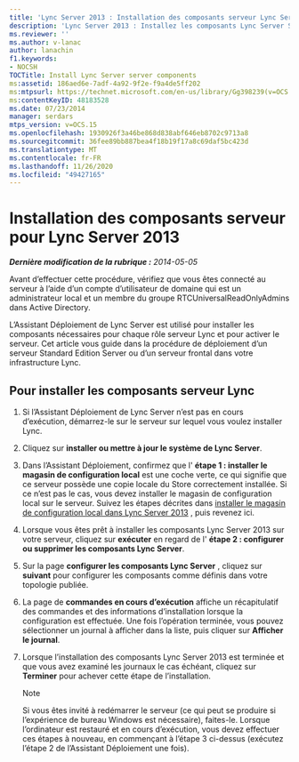 ```yaml
---
title: 'Lync Server 2013 : Installation des composants serveur Lync Server'
description: 'Lync Server 2013 : Installez les composants Lync Server Server.'
ms.reviewer: ''
ms.author: v-lanac
author: lanachin
f1.keywords:
- NOCSH
TOCTitle: Install Lync Server server components
ms:assetid: 186aed6e-7adf-4a92-9f2e-f9a4de5ff202
ms:mtpsurl: https://technet.microsoft.com/en-us/library/Gg398239(v=OCS.15)
ms:contentKeyID: 48183528
ms.date: 07/23/2014
manager: serdars
mtps_version: v=OCS.15
ms.openlocfilehash: 1930926f3a46be868d838abf646eb8702c9713a8
ms.sourcegitcommit: 36fee89bb887bea4f18b19f17a8c69daf5bc423d
ms.translationtype: MT
ms.contentlocale: fr-FR
ms.lasthandoff: 11/26/2020
ms.locfileid: "49427165"
---
```

# <a name="install-server-components-for-lync-server-2013"></a>Installation des composants serveur pour Lync Server 2013

<div data-xmlns="http://www.w3.org/1999/xhtml">

<div class="topic" data-xmlns="http://www.w3.org/1999/xhtml" data-msxsl="urn:schemas-microsoft-com:xslt" data-cs="https://msdn.microsoft.com/">

<div data-asp="https://msdn2.microsoft.com/asp">



</div>

<div id="mainSection">

<div id="mainBody">

<span> </span>

_**Dernière modification de la rubrique :** 2014-05-05_

Avant d’effectuer cette procédure, vérifiez que vous êtes connecté au serveur à l’aide d’un compte d’utilisateur de domaine qui est un administrateur local et un membre du groupe RTCUniversalReadOnlyAdmins dans Active Directory.

L’Assistant Déploiement de Lync Server est utilisé pour installer les composants nécessaires pour chaque rôle serveur Lync et pour activer le serveur. Cet article vous guide dans la procédure de déploiement d’un serveur Standard Edition Server ou d’un serveur frontal dans votre infrastructure Lync.

<div>

## <a name="to-install-lync-server-components"></a>Pour installer les composants serveur Lync

1.  Si l’Assistant Déploiement de Lync Server n’est pas en cours d’exécution, démarrez-le sur le serveur sur lequel vous voulez installer Lync.

2.  Cliquez sur **installer ou mettre à jour le système de Lync Server**.

3.  Dans l’Assistant Déploiement, confirmez que l' **étape 1 : installer le magasin de configuration local** est une coche verte, ce qui signifie que ce serveur possède une copie locale du Store correctement installée. Si ce n’est pas le cas, vous devez installer le magasin de configuration local sur le serveur. Suivez les étapes décrites dans [installer le magasin de configuration local dans Lync Server 2013](lync-server-2013-install-the-local-configuration-store.md) , puis revenez ici.

4.  Lorsque vous êtes prêt à installer les composants Lync Server 2013 sur votre serveur, cliquez sur **exécuter** en regard de l' **étape 2 : configurer ou supprimer les composants Lync Server**.

5.  Sur la page **configurer les composants Lync Server** , cliquez sur **suivant** pour configurer les composants comme définis dans votre topologie publiée.

6.  La page de **commandes en cours d’exécution** affiche un récapitulatif des commandes et des informations d’installation lorsque la configuration est effectuée. Une fois l’opération terminée, vous pouvez sélectionner un journal à afficher dans la liste, puis cliquer sur **Afficher le journal**.

7.  Lorsque l’installation des composants Lync Server 2013 est terminée et que vous avez examiné les journaux le cas échéant, cliquez sur **Terminer** pour achever cette étape de l’installation.
    
    <div>
    

    > [!NOTE]  
    > Si vous êtes invité à redémarrer le serveur (ce qui peut se produire si l’expérience de bureau Windows est nécessaire), faites-le. Lorsque l’ordinateur est restauré et en cours d’exécution, vous devez effectuer ces étapes à nouveau, en commençant à l’étape 3 ci-dessus (exécutez l’étape 2 de l’Assistant Déploiement une fois).

    
    </div>

</div>

</div>

<span> </span>

</div>

</div>

</div>

